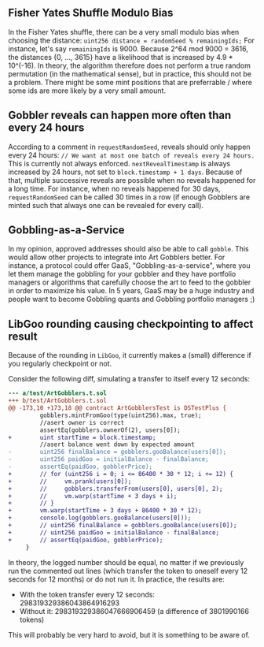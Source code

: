 ## Fisher Yates Shuffle Modulo Bias
In the Fisher Yates shuffle, there can be a very small modulo bias when choosing the distance:
```uint256 distance = randomSeed % remainingIds;```
For instance, let's say `remainingIds` is 9000. Because 2^64 mod 9000 = 3616, the distances {0, ..., 3615} have a likelihood that is increased by 4.9 * 10^(-16). In theory, the algorithm therefore does not perform a true random permutation (in the mathematical sense), but in practice, this should not be a problem. There might be some mint positions that are preferrable / where some ids are more likely by a very small amount.

## Gobbler reveals can happen more often than every 24 hours
According to a comment in `requestRandomSeed`, reveals should only happen every 24 hours: `// We want at most one batch of reveals every 24 hours.` This is currently not always enforced. `nextRevealTimestamp` is always increased by 24 hours, not set to `block.timestamp + 1 days`. Because of that, multiple successive reveals are possible when no reveals happened for a long time. For instance, when no reveals happened for 30 days, `requestRandomSeed` can be called 30 times in a row (if enough Gobblers are minted such that always one can be revealed for every call).

## Gobbling-as-a-Service
In my opinion, approved addresses should also be able to call `gobble`. This would allow other projects to integrate into Art Gobblers better. For instance, a protocol could offer GaaS, "Gobbling-as-a-service", where you let them manage the gobbling for your gobbler and they have portfolio managers or algorithms that carefully choose the art to feed to the gobbler in order to maximize his value. In 5 years, GaaS may be a huge industry and people want to become Gobbling quants and Gobbling portfolio managers ;)

## LibGoo rounding causing checkpointing to affect result
Because of the rounding in `LibGoo`, it currently makes a (small) difference if you regularly checkpoint or not.

Consider the following diff, simulating a transfer to itself every 12 seconds:
```diff
--- a/test/ArtGobblers.t.sol
+++ b/test/ArtGobblers.t.sol
@@ -173,10 +173,18 @@ contract ArtGobblersTest is DSTestPlus {
         gobblers.mintFromGoo(type(uint256).max, true);
         //asert owner is correct
         assertEq(gobblers.ownerOf(2), users[0]);
+        uint startTime = block.timestamp;
         //asert balance went down by expected amount
-        uint256 finalBalance = gobblers.gooBalance(users[0]);
-        uint256 paidGoo = initialBalance - finalBalance;
-        assertEq(paidGoo, gobblerPrice);
+        // for (uint256 i = 0; i <= 86400 * 30 * 12; i += 12) {
+        //     vm.prank(users[0]);
+        //     gobblers.transferFrom(users[0], users[0], 2);
+        //     vm.warp(startTime + 3 days + i);
+        // }
+        vm.warp(startTime + 3 days + 86400 * 30 * 12);
+        console.log(gobblers.gooBalance(users[0]));
+        // uint256 finalBalance = gobblers.gooBalance(users[0]);
+        // uint256 paidGoo = initialBalance - finalBalance;
+        // assertEq(paidGoo, gobblerPrice);
     }
```

In theory, the logged number should be equal, no matter if we previously run the commented out lines (which transfer the token to oneself every 12 seconds for 12 months) or do not run it. In practice, the results are:
- With the token transfer every 12 seconds: 298319329386043864916293
- Without it: 298319329386047666906459
(a difference of 3801990166 tokens)

This will probably be very hard to avoid, but it is something to be aware of.